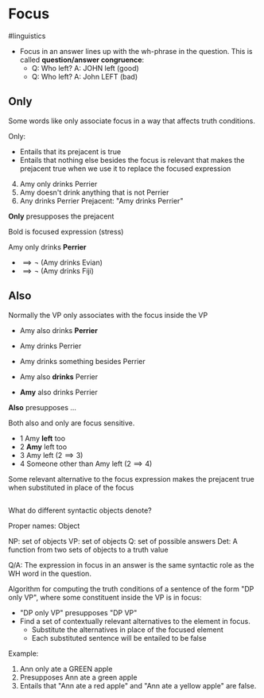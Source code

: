 # Focus
#linguistics 


- Focus in an answer lines up with the wh-phrase in the question. This is called **question/answer congruence**:
	- Q: Who left?     A: JOHN left (good)
	- Q: Who left?     A: John LEFT (bad)


## Only
Some words like only associate focus in a way that affects truth conditions.

Only:
- Entails that its prejacent is true
- Entails that nothing else besides the focus is relevant that makes the prejacent true when we use it to replace the focused expression


4. Amy only drinks Perrier
5. Amy doesn't drink anything that is not Perrier
6. Any drinks Perrier
Prejacent: "Amy drinks Perrier"

**Only** presupposes the prejacent

Bold is focused expression (stress)

Amy only drinks **Perrier**
- $\implies \neg$ (Amy drinks Evian) 
- $\implies \neg$ (Amy drinks Fiji)

## Also

Normally the VP only associates with the focus inside the VP

- Amy also drinks **Perrier**
- Amy drinks Perrier
- Amy drinks something besides Perrier

- Amy also **drinks** Perrier
- **Amy** also drinks Perrier

**Also** presupposes ...

Both also and only are focus sensitive.


- 1 Amy **left** too
- 2 **Amy** left too
- 3 Amy left ($2 \implies 3$)
- 4 Someone other than Amy left ($2 \implies 4$)

Some relevant alternative to the focus expression makes the prejacent true when substituted in place of the focus


## 

What do different syntactic objects denote?

Proper names: Object

NP: set of objects
VP: set of objects
Q: set of possible answers
Det: A function from two sets of objects to a truth value

Q/A: The expression in focus in an answer is the same syntactic role as the WH word in the question.

Algorithm for computing the truth conditions of a sentence of the form "DP only VP", where some constituent inside the VP is in focus:
- "DP only VP" presupposes "DP VP"
- Find a set of contextually relevant alternatives to the element in focus.
	- Substitute the alternatives in place of the focused element
	- Each substituted sentence will be entailed to be false

Example:
1. Ann only ate a GREEN apple
2. Presupposes Ann ate a green apple
3. Entails that "Ann ate a red apple" and  "Ann ate a yellow apple" are false.